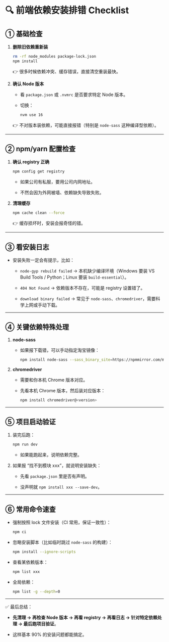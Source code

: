 


# 🔍 前端依赖安装排错 Checklist

## ① 基础检查

1. **删除旧依赖重新装**
    
    ```bash
    rm -rf node_modules package-lock.json
    npm install
    ```
    
    👉 很多时候依赖冲突、缓存错误，直接清空重装最快。
    
2. **确认 Node 版本**
    
    - 看 `package.json` 或 `.nvmrc` 是否要求特定 Node 版本。
        
    - 切换：
        
        ```bash
        nvm use 16
        ```
        
    
    👉 不对版本装依赖，可能直接报错（特别是 `node-sass` 这种编译型依赖）。
    

---

## ② npm/yarn 配置检查

1. **确认 registry 正确**
    
    ```bash
    npm config get registry
    ```
    
    - 如果公司有私服，要用公司内网地址。
        
    - 不然会因为外网被墙、依赖缺失导致失败。
        
2. **清理缓存**
    
    ```bash
    npm cache clean --force
    ```
    
    👉 缓存损坏时，安装会报奇怪的错。
    

---

## ③ 看安装日志

- 安装失败一定会有提示，比如：
    
    - `node-gyp rebuild failed` → 本机缺少编译环境（Windows 要装 VS Build Tools / Python；Linux 要装 `build-essential`）。
        
    - `404 Not Found` → 依赖版本不存在，可能是 registry 设置错了。
        
    - `download binary failed` → 常见于 `node-sass`、`chromedriver`，需要科学上网或手动下载。
        

---

## ④ 关键依赖特殊处理

1. **node-sass**
    
    - 如果报下载错，可以手动指定淘宝镜像：
        
        ```bash
        npm install node-sass --sass_binary_site=https://npmmirror.com/mirrors/node-sass/
        ```
        
2. **chromedriver**
    
    - 需要和你本机 Chrome 版本对应。
        
    - 先看本机 Chrome 版本，然后装对应版本：
        
        ```bash
        npm install chromedriver@<version>
        ```
        

---

## ⑤ 项目启动验证

1. 装完后跑：
    
    ```bash
    npm run dev
    ```
    
    - 如果能跑起来，说明依赖完整。
        
2. 如果报 “找不到模块 xxx”，就说明安装缺失：
    
    - 先看 `package.json` 里是否有声明。
        
    - 没声明就 `npm install xxx --save-dev`。
        

---

## ⑥ 常用命令速查

- 强制按照 lock 文件安装（CI 常用，保证一致性）：
    
    ```bash
    npm ci
    ```
    
- 忽略安装脚本（比如临时跳过 `node-sass` 的构建）：
    
    ```bash
    npm install --ignore-scripts
    ```
    
- 查看某依赖版本：
    
    ```bash
    npm list xxx
    ```
    
- 全局依赖：
    
    ```bash
    npm list -g --depth=0
    ```
    

---

✅ 最后总结：

- **先清理 → 再检查 Node 版本 → 再看 registry → 再看日志 → 针对特定依赖处理 → 最后跑项目验证**。
    
- 这样基本 90% 的安装问题都能搞定。
    
